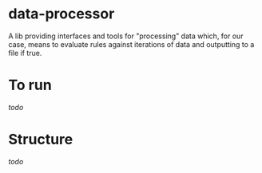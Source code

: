 data-processor
==============
A lib providing interfaces and tools for "processing" data which, for
our case, means to evaluate rules against iterations of data and
outputting to a file if true.

# To run
*todo*

# Structure
*todo*
